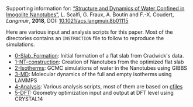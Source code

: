Supporting information for: [ “Structure and Dynamics of Water Confined in Imogolite Nanotubes”](https://doi.org/10.1021/acs.langmuir.8b01115), L. Scalfi, G. Fraux, A. Boutin and F.-X. Coudert, _Langmuir_, **2018**, DOI: [10.1021/acs.langmuir.8b01115](https://doi.org/10.1021/acs.langmuir.8b01115)

Here are various input and analysis scripts for this paper. Most of the directories contains an `INSTRUCTION` file to follow to reproduce the simulations.

- [0-Slab_Formation](0-Slab_Formation): Initial formation of a flat slab from Cradwick's data.
- [1-NT-construction](1-NT-construction): Creation of Nanotubes from the optimized flat slab
- [2-Isotherms](2-Isotherms): GCMC simulations of water in the Nanotubes using GIBBS
- [3-MD](3-MD): Molecular dynamics of the full and empty isotherms using LAMMPS
- [4-Analysis](4-Analysis): Various analysis scripts, most of them are based on [cfiles](https://github.com/chemfiles/cfiles)
- [5-DFT](5-DFT): Geometry optimization input and output at DFT level using CRYSTAL14
